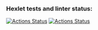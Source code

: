 ### Hexlet tests and linter status:
[![Actions Status](https://github.com/infl4me/php-project-lvl2/workflows/hexlet-check/badge.svg)](https://github.com/infl4me/php-project-lvl2/actions)
[![Actions Status](https://github.com/infl4me/php-project-lvl2/workflows/hexlet-check/badge.svg)](https://github.com/infl4me/php-project-lvl2/actions)